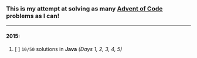 ### This is my attempt at solving as many [Advent of Code](https://adventofcode.com) problems as I can!

---

#### 2015:
1. [ ] `10/50` solutions in **Java** _(Days 1, 2, 3, 4, 5)_